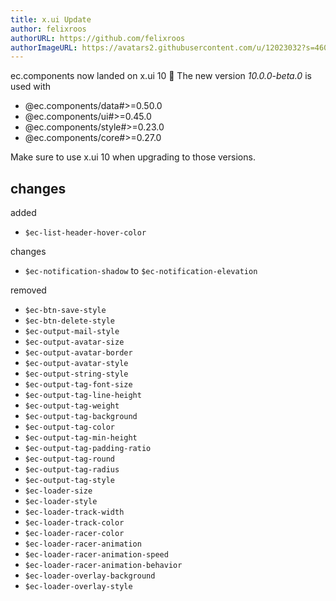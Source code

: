 ```yaml
---
title: x.ui Update
author: felixroos
authorURL: https://github.com/felixroos
authorImageURL: https://avatars2.githubusercontent.com/u/12023032?s=460&v=4
---
```


ec.components now landed on x.ui 10 🛬
The new version _10.0.0-beta.0_ is used with

- @ec.components/data#>=0.50.0
- @ec.components/ui#>=0.45.0
- @ec.components/style#>=0.23.0
- @ec.components/core#>=0.27.0

Make sure to use x.ui 10 when upgrading to those versions.

## changes

added

- `$ec-list-header-hover-color`

changes

- `$ec-notification-shadow` to `$ec-notification-elevation`

removed

- `$ec-btn-save-style`
- `$ec-btn-delete-style`
- `$ec-output-mail-style`
- `$ec-output-avatar-size`
- `$ec-output-avatar-border`
- `$ec-output-avatar-style`
- `$ec-output-string-style`
- `$ec-output-tag-font-size`
- `$ec-output-tag-line-height`
- `$ec-output-tag-weight`
- `$ec-output-tag-background`
- `$ec-output-tag-color`
- `$ec-output-tag-min-height`
- `$ec-output-tag-padding-ratio`
- `$ec-output-tag-round`
- `$ec-output-tag-radius`
- `$ec-output-tag-style`
- `$ec-loader-size`
- `$ec-loader-style`
- `$ec-loader-track-width`
- `$ec-loader-track-color`
- `$ec-loader-racer-color`
- `$ec-loader-racer-animation`
- `$ec-loader-racer-animation-speed`
- `$ec-loader-racer-animation-behavior`
- `$ec-loader-overlay-background`
- `$ec-loader-overlay-style`